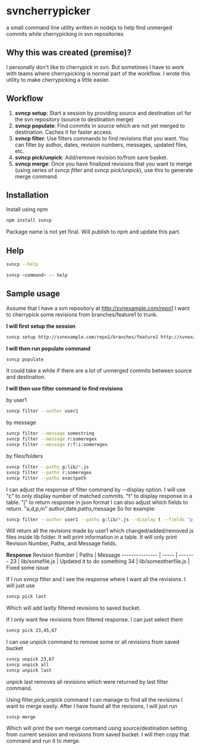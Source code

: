 # svncherrypicker
a small command line utility written in nodejs to help find unmerged commits while cherrypicking in svn repositories

## Why this was created (premise)?
I personally don't like to cherrypick in svn. But sometimes I have to work with teams where cherrypicking is normal part of the workflow. I wrote this utility to make cherrypicking a little easier.

## Workflow
1. **svncp setup**: Start a session by providing source and destination url for the svn repository (source to destination merge)
2. **svncp populate**: Find commits in source which are not yet merged to destination. Caches it for faster access.
3. **svncp filter**: Use filters commands to find revisions that you want. You can filter by author, dates, revision numbers, messages, updated files, etc.
4. **svncp pick/unpick**: Add/remove revision to/from save basket.
5. **svncp merge**: Once you have finalized revisions that you want to merge (using series of *svncp filter* and *svncp pick/unpick*), use this to generate merge command.


## Installation

Install using npm

``` bash
npm install svncp
```
Package name is not yet final. Will publish to npm and update this part.

## Help

``` bash
svncp --help
```

``` bash
svncp <command> -- help
```


## Sample usage

Assume that I have a svn repository at http://svnexample.com/repo1
I want to cherrypick some revisions from branches/feature1 to trunk.

**I will first setup the session**

``` bash
svncp setup http://svnexample.com/repo1/branches/feature1 http://svnexample.com/repo1/trunk
```

**I will then run populate command**

``` bash
svncp populate
```
It could take a while if there are a lot of unmerged commits between source and destination.

**I will then use filter command to find revisions**

by user1
``` bash
svncp filter --author user1
```

by message
``` bash
svncp filter --message somestring
svncp filter --message r:someregex
svncp filter --message r:f:i:someregex
```

by files/folders
``` bash
svncp filter --paths g:lib/*.js
svncp filter --paths r:someregex
svncp filter --paths exactpath
```

I can adjust the response of filter command by --display option.
I will use "c" to only display number of matched commits. "t" to display response in a table. "j" to return response in json format
I can also adjust which fields to return. "a,d,p,m" author,date,paths,message
So for example:
``` bash
svncp filter --author user1 --paths g:lib/*.js --display t --fields "p,m"
```
Will return all the revisions made by user1 which changed/added/removed js files inside lib folder. It will print information in a table. It will only print Revision Number, Paths, and Message fields.

**Response**
Revision Number | Paths | Message
--------------- | ----- | -------
23 | lib/somefile.js | Updated it to do something
34 | lib/someotherfile.js | Fixed some issue

If I run svncp filter and I see the response where I want all the revisions.
I will just use
``` bash
svncp pick last
```
Which will add lastly filtered revisions to saved bucket.

If I only want few revisions from filtered response.
I can just select them
``` bash
svncp pick 23,45,67
```

I can use unpick command to remove some or all revisions from saved bucket
``` bash
svncp unpick 23,67
svncp unpick all
svncp unpick last
```
unpick last removes all revisions which were returned by last filter command.

Using filter,pick,unpick command I can manage to find all the revisions I want to merge easily. After I have found all the revisions,
I will just run
```
svncp merge
```
Which will print the svn merge command using source/destination setting from current session and revisions from saved bucket.
I will then copy that command and run it to merge.

